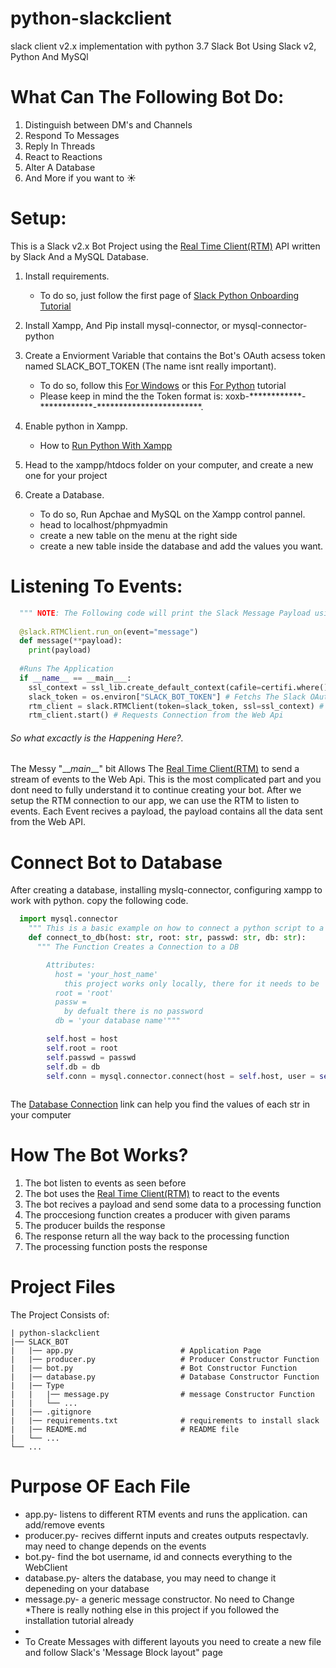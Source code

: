 # python-slackclient
slack client v2.x implementation with python 3.7
Slack Bot Using Slack v2, Python And MySQl

What Can The Following Bot Do:
======== 
  1. Distinguish between DM's and Channels
  2. Respond To Messages
  3. Reply In Threads
  4. React to Reactions
  5. Alter A Database
  6. And More if you want to :sunny:
  



Setup:
======== 
This is a Slack v2.x Bot Project using the [Real Time Client(RTM)] API written by Slack And a MySQL Database.

1. Install requirements. 
    * To do so, just follow the first page of [Slack Python Onboarding Tutorial]

2. Install Xampp, And Pip install mysql-connector, or mysql-connector-python

3. Create a Enviorment Variable that contains the Bot's OAuth acsess token named SLACK_BOT_TOKEN (The name isnt really important).
    * To do so, follow this [For Windows] or this [For Python] tutorial
    * Please keep in mind the the Token format is: xoxb-\*\*\*\*\*\*\*\*\*\*\*\*\-\*\*\*\*\*\*\*\*\*\*\*\*\-\*\*\*\*\*\*\*\*\*\*\*\*\*\*\*\*\*\*\*\*\*\*\**.

4. Enable python in Xampp.
    * How to [Run Python With Xampp]

5. Head to the xampp/htdocs folder on your computer, and create a new one for your project

6. Create a Database.
    * To do so, Run Apchae and MySQL on the Xampp control pannel.
    * head to localhost/phpmyadmin
    * create a new table on the menu at the right side
    * create a new table inside the database and add the values you want. 
  
  
 Listening To Events:
======== 

```python
  """ NOTE: The Following code will print the Slack Message Payload using RTM Client"""
  
  @slack.RTMClient.run_on(event="message")
  def message(**payload):
    print(payload)
  
  #Runs The Application  
  if __name__ == __main___:
    ssl_context = ssl_lib.create_default_context(cafile=certifi.where()) # Creates Connecton Object
    slack_token = os.environ["SLACK_BOT_TOKEN"] # Fetchs The Slack OAuth Token From The Enviormental Variables
    rtm_client = slack.RTMClient(token=slack_token, ssl=ssl_context) # Starts The Connection With The Bot's Credentials
    rtm_client.start() # Requests Connection from the Web Api

 ```
 
 ###### So what excactly is the Happening Here?.
 The Messy "\_\__main___" bit Allows The [Real Time Client(RTM)] to send a stream of events to the Web Api.
 This is the most complicated part and you dont need to fully understand it to continue creating your bot.
 After we setup the RTM connection to our app, we can use the RTM to listen to events.
 Each Event recives a payload, the payload contains all the data sent from the Web API.
 

Connect Bot to Database
======== 
After creating a database, installing myslq-connector, configuring xampp to work with python. copy the following code.
```python
  import mysql.connector
    """ This is a basic example on how to connect a python script to a MySQL xampp database """         
    def connect_to_db(host: str, root: str, passwd: str, db: str): 
      """ The Function Creates a Connection to a DB

        Attributes:
          host = 'your_host_name'
            this project works only locally, there for it needs to be 'localhost'
          root = 'root'
          passw = 
            by defualt there is no password
          db = 'your database name'"""

        self.host = host
        self.root = root
        self.passwd = passwd
        self.db = db
        self.conn = mysql.connector.connect(host = self.host, user = self.root, passwd = self.passwd, db = self.db)
        
```
  The [Database Connection] link can help you find the values of each str in your computer

 
How The Bot Works?
======
1. The bot listen to events as seen before
2. The bot uses the [Real Time Client(RTM)] to react to the events
3. The bot recives a payload and send some data to a processing function
4. The proccesiong function creates a producer with given params
5. The producer builds the response
6. The response return all the way back to the processing function
7. The processing function posts the response


Project Files
=======
The Project Consists of:
```
| python-slackclient
|── SLACK_BOT
|   |── app.py                        # Application Page
|   |── producer.py                   # Producer Constructor Function
|   |── bot.py                        # Bot Constructor Function
|   |── database.py                   # Database Constructor Function
|   |── Type
|   |   |── message.py                # message Constructor Function
|   |   └── ...
|   |── .gitignore
|   |── requirements.txt              # requirements to install slack  
|   |── README.md                     # README file
|   └── ...
└── ...
```
Purpose OF Each File
=======
 * app.py- listens to different RTM events and runs the application. can add/remove events
 * producer.py- recives differnt inputs and creates outputs respectavly. may need to change depends on the events
 * bot.py- find the bot username, id and connects everything to the WebClient
 * database.py- alters the database, you may need to change it depeneding on your database
 * message.py- a generic message constructor. No need to Change 
 *There is really nothing else in this project if you followed the installation tutorial already
 * 
 * To Create Messages with different layouts you need to create a new file and follow Slack's 'Message Block layout" page
 


  [Real Time Client(RTM)]: https://api.slack.com/rtm/  "Real Time Client(RTM)"
  [Slack Python Onboarding Tutorial]: https://github.com/rnm2453/python-slackclient-1/tree/master/tutorial  "Slack Python Onboarding Tutorial"
  [For Windows]: https://helpdeskgeek.com/how-to/create-custom-environment-variables-in-windows "For Windows"
  [For Python]: https://stackoverflow.com/questions/5971312/how-to-set-environment-variables-in-python "For Python"
  [Message Block layout]: https://api.slack.com/reference/messaging/blocks "Message Block layout"
  [Run Python With Xampp]: https://stackoverflow.com/questions/42704846/running-python-scripts-with-xampp "Run Python With Xammpp"
  [Database Connection]: https://www.quora.com/Where-do-I-find-my-localhost-name-and-my-user-name-on-phpMyAdmin "Database Connection"